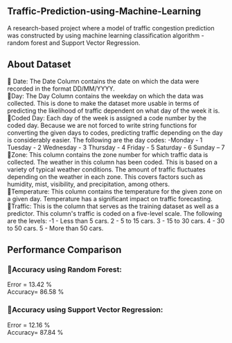 ## Traffic-Prediction-using-Machine-Learning
A research-based project where a model of traffic congestion prediction was constructed by using machine learning classification algorithm - random forest and Support Vector  Regression.<br>

## About Dataset
📌 Date: The Date Column contains the date on which the data were recorded in the format DD/MM/YYYY.<br>
📌Day: The Day Column contains the weekday on which the data was collected. This is done to make the dataset more usable in terms of predicting the likelihood of traffic dependent on what day of the week it is.<br>
📌Coded Day: Each day of the week is assigned a code number by the coded day. Because we are not forced to write string functions for converting the given days to codes, predicting traffic depending on the day is considerably easier. The following are the day codes: -Monday - 1 Tuesday - 2 Wednesday - 3 Thursday - 4 Friday - 5 Saturday - 6 Sunday – 7<br>
📌Zone: This column contains the zone number for which traffic data is collected. The weather in this column has been coded. This is based on a variety of typical weather conditions. The amount of traffic fluctuates depending on the weather in each zone. This covers factors such as humidity, mist, visibility, and precipitation, among others.<br>
📌Temperature: This column contains the temperature for the given zone on a given day. Temperature has a significant impact on traffic forecasting.<br>
📌Traffic: This is the column that serves as the training dataset as well as a predictor. This column's traffic is coded on a five-level scale. The following are the levels: -1 - Less than 5 cars. 2 - 5 to 15 cars. 3 - 15 to 30 cars. 4 - 30 to 50 cars. 5 - More than 50 cars.<br>

## Performance Comparison
### 📍Accuracy using Random Forest:<br>
Error = 13.42 %<br>
Accuracy= 86.58 %<br>
### 📍Accuracy using Support Vector Regression:
Error = 12.16 %<br>
Accuracy= 87.84 %<br>
